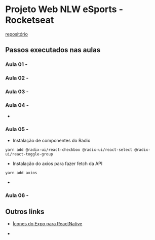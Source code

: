 # Projeto Web NLW eSports - Rocketseat

[repositório](https://github.com/pmdpaula/NLW-eSports-Web.git)


## Passos executados nas aulas


### Aula 01 - 

### Aula 02 - 

### Aula 03 - 

### Aula 04 - 
- 

### Aula 05 - 
- Instalação de componentes do Radix
```
yarn add @radix-ui/react-checkbox @radix-ui/react-select @radix-ui/react-toggle-group
```

- Instalação do axios para fazer fetch da API
```
yarn add axios
```

- 

### Aula 06 - 



## Outros links

- [Ícones do Expo para ReactNative](https://github.com/oblador/react-native-vector-icons)

- 
